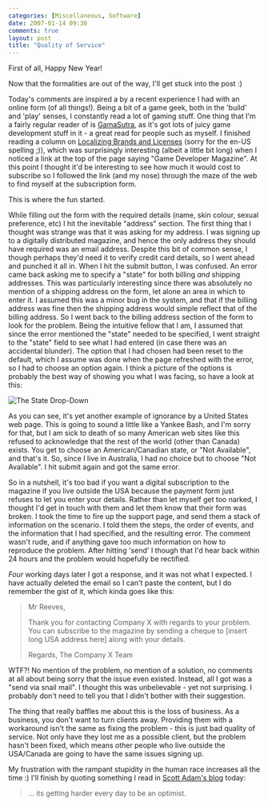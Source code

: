 ```yaml
---
categories: [Miscellaneous, Software]
date: 2007-01-14 09:30
comments: true
layout: post
title: "Quality of Service"
---
```

First of all, Happy New Year!

Now that the formalities are out of the way, I'll get stuck into the post :)

Today's comments are inspired a by a recent experience I had with an online form (of all things!). Being a bit of a game geek, both in the 'build' and 'play' senses, I constantly read a lot of gaming stuff.  One thing that I'm a fairly regular reader of is <a href="http://www.gamasutra.com/" title="GamaSutra" target="_blank">GamaSutra</a>, as it's got lots of juicy game development stuff in it - a great read for people such as myself.  I finished reading a column on <a href="http://www.gamasutra.com/features/20070110/ledour_01.shtml" title="Localizing Brands and Licenses" target="_blank">Localizing Brands and Licenses</a> (sorry for the en-US spelling ;)), which was surprisingly interesting (albeit a little bit long) when I noticed a link at the top of the page saying "Game Developer Magazine".  At this point I thought it'd be interesting to see how much it would cost to subscribe so I followed the link (and my nose) through the maze of the web to find myself at the subscription form.

This is where the fun started.

While filling out the form with the required details (name, skin colour, sexual preference, etc) I hit the inevitable "address" section.  The first thing that I thought was strange was that it was asking for my address.  I was signing up to a digitally distributed magazine, and hence the only address they should have required was an email address.  Despite this bit of common sense, I though perhaps they'd need it to verify credit card details, so I went ahead and punched it all in. When I hit the submit button, I was confused. An error came back asking me to specify a "state" for both billing <em>and</em> shipping addresses. This was particularly interesting since there was absolutely no mention of a shipping address on the form, let alone an area in which to enter it.  I assumed this was a minor bug in the system, and that if the billing address was fine then the shipping address would simple reflect that of the billing address.  So I went back to the billing address section of the form to look for the problem.  Being the intuitive fellow that I am, I assumed that since the error mentioned the "state" needed to be specified, I went straight to the "state" field to see what I had entered (in case there was an accidental blunder).  The option that I had chosen had been reset to the default, which I assume was done when the page refreshed with the error, so I had to choose an option again.  I think a picture of the options is probably the best way of showing you what I was facing, so have a look at this:

<img id="image168" src="/uploads/2007/01/state.PNG" alt="The State Drop-Down" class="InlineImageBlock" />

As you can see, it's yet another example of ignorance by a United States web page.  This is going to sound a little like a Yankee Bash, and I'm sorry for that, but I am sick to death of so many American web sites like this refused to acknowledge that the rest of the world (other than Canada) exists. You get to choose an American/Canadian state, or "Not Available", and that's it. So, since I live in Australia, I had no choice but to choose "Not Available".  I hit submit again and got the same error.

So in a nutshell, it's too bad if you want a digital subscription to the magazine if you live outside the USA because the payment form just refuses to let you enter your details.  Rather than let myself get too narked, I thought I'd get in touch with them and let them know that their form was broken.  I took the time to fire up the support page, and send them a stack of information on the scenario.  I told them the steps, the order of events, and the information that I had specified, and the resulting error.  The comment wasn't rude, and if anything gave too much information on how to reproduce the problem.  After hitting 'send' I though that I'd hear back within 24 hours and the problem would hopefully be rectified.

<em>Four</em> working days later I got a response, and it was not what I expected.  I have actually deleted the email so I can't paste the content, but I do remember the gist of it, which kinda goes like this:<blockquote>Mr Reeves,

Thank you for contacting Company X with regards to your problem.  You can subscribe to the magazine by sending a cheque to [insert long USA address here] along with your details.

Regards,
The Company X Team</blockquote>

WTF?! No mention of the problem, no mention of a solution, no comments at all about being sorry that the issue even existed. Instead, all I got was a "send via snail mail".  I thought this was unbelievable - yet not surprising.  I probably don't need to tell you that I didn't bother with their suggestion.

The thing that really baffles me about this is the loss of business.  As a business, you don't want to turn clients away.  Providing them with a workaround isn't the same as fixing the problem - this is just bad quality of service.  Not only have they lost me as a possible client, but the problem hasn't been fixed, which means other people who live outside the USA/Canada are going to have the same issues signing up.

My frustration with the rampant stupidity in the human race increases all the time :) I'll finish by quoting something I read in <a href="http://dilbertblog.typepad.com/the_dilbert_blog/2007/01/oops.html" title="Oops" target="_blank">Scott Adam's blog</a> today:<blockquote>... its getting harder every day to be an optimist.</blockquote>
